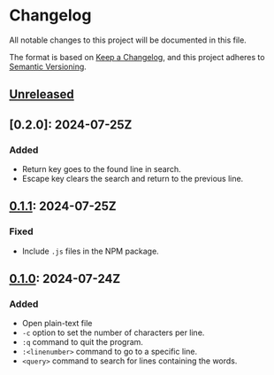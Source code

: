 # Changelog

All notable changes to this project will be documented in this file.

The format is based on [Keep a Changelog](https://keepachangelog.com/en/1.1.0/),
and this project adheres to [Semantic Versioning](https://semver.org/spec/v2.0.0.html).

## [Unreleased]

## [0.2.0]: 2024-07-25Z

### Added

- Return key goes to the found line in search.
- Escape key clears the search and return to the previous line.

## [0.1.1]: 2024-07-25Z

### Fixed

- Include `.js` files in the NPM package.

## [0.1.0]: 2024-07-24Z

### Added

- Open plain-text file
- `-c` option to set the number of characters per line.
- `:q` command to quit the program.
- `:<linenumber>` command to go to a specific line.
- `<query>` command to search for lines containing the words.

[unreleased]: https://github.com/gimjb/notepath/compare/latest...develop
[0.1.1]: https://github.com/gimjb/notepath/compare/v0.1.0...v0.1.1
[0.1.0]: https://github.com/gimjb/notepath/compare/v0.0.0...v0.1.0
